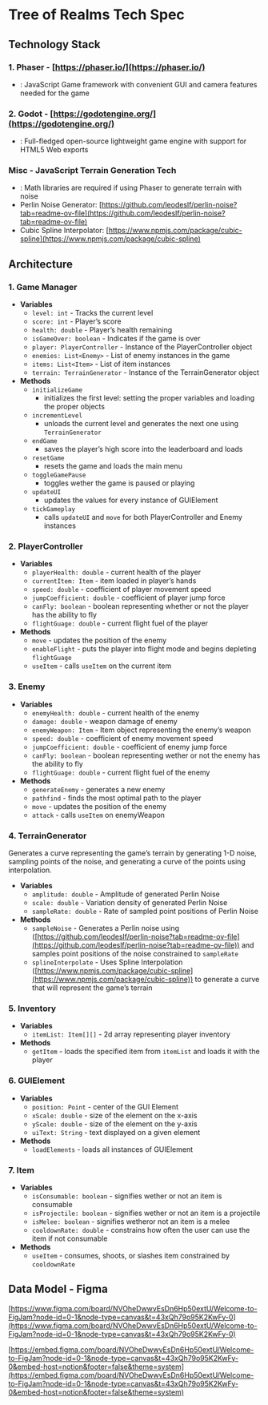 # Tree of Realms Tech Spec

## Technology Stack

### 1. Phaser - [https://phaser.io/](https://phaser.io/)

- : JavaScript Game framework with convenient GUI and camera features needed for the game

### 2. Godot - [https://godotengine.org/](https://godotengine.org/)

- : Full-fledged open-source lightweight game engine with support for HTML5 Web exports

### Misc - JavaScript Terrain Generation Tech

- : Math libraries are required if using Phaser to generate terrain with noise
- Perlin Noise Generator: [https://github.com/leodeslf/perlin-noise?tab=readme-ov-file](https://github.com/leodeslf/perlin-noise?tab=readme-ov-file)
- Cubic Spline Interpolator: [https://www.npmjs.com/package/cubic-spline](https://www.npmjs.com/package/cubic-spline)

## Architecture

### 1. Game Manager

- **Variables**
    - `level: int` - Tracks the current level
    - `score: int` - Player’s score
    - `health: double` - Player’s health remaining
    - `isGameOver: boolean` - Indicates if the game is over
    - `player: PlayerController` - Instance of the PlayerController object
    - `enemies: List<Enemy>`  - List of enemy instances in the game
    - `items: List<Item>` - List of item instances
    - `terrain: TerrainGenerator` - Instance of the TerrainGenerator object
- **Methods**
    - `initializeGame`
        - initializes the first level: setting the proper variables and loading the proper objects
    - `incrementLevel`
        - unloads the current level and generates the next one using `TerrainGenerator`
    - `endGame`
        - saves the player’s high score into the leaderboard and loads
    - `resetGame`
        - resets the game and loads the main menu
    - `toggleGamePause`
        - toggles wether the game is paused or playing
    - `updateUI`
        - updates the values for every instance of GUIElement
    - `tickGameplay`
        - calls `updateUI`  and `move` for both PlayerController and Enemy instances

### 2. PlayerController

- **Variables**
    - `playerHealth: double` - current health of the player
    - `currentItem: Item` - item loaded in player’s hands
    - `speed: double` - coefficient of player movement speed
    - `jumpCoefficient: double` - coefficient of player jump force
    - `canFly: boolean` - boolean representing whether or not the player has the ability to fly
    - `flightGuage: double` - current flight fuel of the player
- **Methods**
    - `move` - updates the position of the enemy
    - `enableFlight` - puts the player into flight mode and begins depleting `flightGuage`
    - `useItem` - calls `useItem` on the current item

### 3. Enemy

- **Variables**
    - `enemyHealth: double`  - current health of the enemy
    - `damage: double` - weapon damage of enemy
    - `enemyWeapon: Item` - Item object representing the enemy’s weapon
    - `speed: double` - coefficient of enemy movement speed
    - `jumpCoefficient: double` - coefficient of enemy jump force
    - `canFly: boolean` - boolean representing wether or not the enemy has the ability to fly
    - `flightGuage: double` - current flight fuel of the enemy
- **Methods**
    - `generateEnemy` - generates a new enemy
    - `pathfind` - finds the most optimal path to the player
    - `move` - updates the position of the enemy
    - `attack` - calls `useItem` on enemyWeapon

### 4. TerrainGenerator

Generates a curve representing the game’s terrain by generating 1-D noise, sampling points of the noise, and generating a curve of the points using interpolation.

- **Variables**
    - `amplitude: double`  - Amplitude of generated Perlin Noise
    - `scale: double` - Variation density of generated Perlin Noise
    - `sampleRate: double` - Rate of sampled point positions of Perlin Noise
- **Methods**
    - `sampleNoise` - Generates a Perlin noise using ([https://github.com/leodeslf/perlin-noise?tab=readme-ov-file](https://github.com/leodeslf/perlin-noise?tab=readme-ov-file)) and samples point positions of the noise constrained to `sampleRate`
    - `splineInterpolate` - Uses Spline Interpolation ([https://www.npmjs.com/package/cubic-spline](https://www.npmjs.com/package/cubic-spline)) to generate a curve that will represent the game’s terrain

### 5. Inventory

- **Variables**
    - `itemList: Item[][]` - 2d array representing player inventory
- **Methods**
    - `getItem` - loads the specified item from `itemList` and loads it with the player

### 6. GUIElement

- **Variables**
    - `position: Point` - center of the GUI Element
    - `xScale: double` - size of the element on the x-axis
    - `yScale: double` - size of the element on the y-axis
    - `uiText: String` - text displayed on a given element
- **Methods**
    - `loadElements` - loads all instances of GUIElement

### 7. Item

- **Variables**
    - `isConsumable: boolean` - signifies wether or not an item is consumable
    - `isProjectile: boolean` - signifies wether or not an item is a projectile
    - `isMelee: boolean` - signifies wetheror not an item is a melee
    - `cooldownRate: double` - constrains how often the user can use the item if not consumable
- **Methods**
    - `useItem` - consumes, shoots, or slashes item constrained by `cooldownRate`

## Data Model - Figma

[https://www.figma.com/board/NVOheDwwvEsDn6Hp50extU/Welcome-to-FigJam?node-id=0-1&node-type=canvas&t=43xQh79o95K2KwFy-0](https://www.figma.com/board/NVOheDwwvEsDn6Hp50extU/Welcome-to-FigJam?node-id=0-1&node-type=canvas&t=43xQh79o95K2KwFy-0)

[https://embed.figma.com/board/NVOheDwwvEsDn6Hp50extU/Welcome-to-FigJam?node-id=0-1&node-type=canvas&t=43xQh79o95K2KwFy-0&embed-host=notion&footer=false&theme=system](https://embed.figma.com/board/NVOheDwwvEsDn6Hp50extU/Welcome-to-FigJam?node-id=0-1&node-type=canvas&t=43xQh79o95K2KwFy-0&embed-host=notion&footer=false&theme=system)